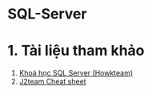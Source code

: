 # SQL-Server
# 1. Tài liệu tham khảo
1. [Khoá học SQL Server (Howkteam)](https://www.howkteam.vn/learn/lap-trinh/phan-tich-thiet-ke-7-23)
2. [J2team Cheat sheet](https://docs.google.com/spreadsheets/d/e/2PACX-1vT4fNNR8JyKtpRr_0acxmvtTn8voRtSBv4g7bnWSggzR5tur3bIMnxdct3A1XU6dambCxFiL6sHH2qU/pubhtml?utm_source=j2team&utm_medium=url_shortener#)

